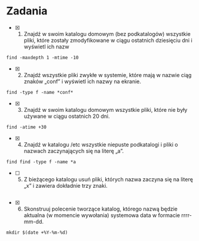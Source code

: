 # Zadania
* [X] 1. Znajdź w swoim katalogu domowym (bez podkatalogów) wszystkie pliki, które zostały zmodyfikowane w ciągu ostatnich dziesięciu dni i wyświetl ich nazw

```
find -maxdepth 1 -mtime -10
```
* [x] 2. Znajdź wszystkie pliki zwykłe w systemie, które mają w nazwie ciąg znaków „conf” i wyświetl ich nazwy na ekranie.
```
find -type f -name *conf*
```
* [x] 3. Znajdź w swoim katalogu domowym wszystkie pliki, które nie były używane w ciągu ostatnich 20 dni.
```
find -atime +30
```
* [x] 4. Znajdź w katalogu /etc wszystkie niepuste podkatalogi i pliki o nazwach zaczynających się na literę „a”.
```
find find -type f -name *a
```
* [ ] 5. Z bieżącego katalogu usuń pliki, których nazwa zaczyna się na literę „x” i zawiera dokładnie trzy znaki.
```

```
* [x] 6. Skonstruuj polecenie tworzące katalog, którego nazwą będzie aktualna (w momencie wywołania) systemowa data w formacie rrrr-mm-dd.
```
mkdir $(date +%Y-%m-%d)
```
